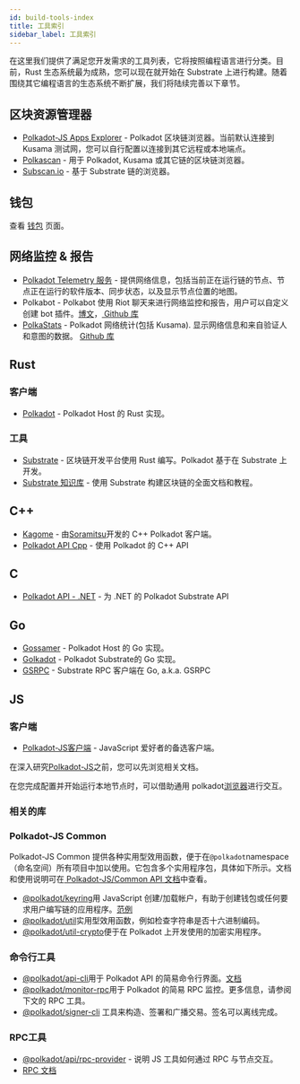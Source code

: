 ```yaml
---
id: build-tools-index
title: 工具索引
sidebar_label: 工具索引
---
```


在这里我们提供了满足您开发需求的工具列表，它将按照编程语言进行分类。目前，Rust 生态系统最为成熟，您可以现在就开始在 Substrate 上进行构建。随着围绕其它编程语言的生态系统不断扩展，我们将陆续完善以下章节。

## 区块资源管理器

- [Polkadot-JS Apps Explorer](https://polkadot.js.org/apps/#/explorer) - Polkadot 区块链浏览器。当前默认连接到 Kusama 测试网，您可以自行配置以连接到其它远程或本地端点。
- [Polkascan](https://polkascan.io/) - 用于 Polkadot, Kusama 或其它链的区块链浏览器。
- [Subscan.io](https://subscan.io) - 基于 Substrate 链的浏览器。

## 钱包

查看 [钱包](build-wallets.md) 页面。

## 网络监控 & 报告

- [Polkadot Telemetry 服务](https://telemetry.polkadot.io/) - 提供网络信息，包括当前正在运行链的节点、节点正在运行的软件版本、同步状态，以及显示节点位置的地图。
- Polkabot - Polkabot 使用 Riot 聊天来进行网络监控和报告，用户可以自定义创建 bot 插件。[博文](https://medium.com/polkadot-network/polkabot-a3dba18c20c8)，[ Github 库](https://gitlab.com/Polkabot/polkabot)
- [PolkaStats](https://polkastats.io/) - Polkadot 网络统计(包括 Kusama). 显示网络信息和来自验证人和意图的数据。 [ Github 库](https://github.com/Colm3na/polkastats-v2/)

## Rust

### 客户端

- [Polkadot](https://github.com/paritytech/polkadot) - Polkadot Host 的 Rust 实现。

### 工具

- [Substrate](https://github.com/paritytech/substrate) - 区块链开发平台使用 Rust 编写。Polkadot 基于在 Substrate 上开发。
- [Substrate 知识库](https://substrate.dev/docs/en/) - 使用 Substrate 构建区块链的全面文档和教程。

## C++

- [Kagome](https://github.com/soramitsu/kagome) - 由[Soramitsu](https://github.com/soramitsu)开发的 C++ Polkadot 客户端。
- [Polkadot API Cpp](https://github.com/usetech-llc/polkadot_api_cpp) - 使用 Polkadot 的 C++ API

## C

- [Polkadot API - .NET](https://github.com/usetech-llc/polkadot_api_dotnet) - 为 .NET 的 Polkadot Substrate API

## Go

- [Gossamer](https://github.com/ChainSafe/gossamer) - Polkadot Host 的 Go 实现。
- [Golkadot](https://github.com/opennetsys/golkadot) - Polkadot Substrate的 Go 实现。
- [GSRPC](https://github.com/centrifuge/go-substrate-rpc-client/) - Substrate RPC 客户端在 Go, a.k.a. GSRPC

## JS

### 客户端

- [Polkadot-JS客户端](https://github.com/polkadot-js/client) - JavaScript 爱好者的备选客户端。

在深入研究[Polkadot-JS](https://polkadot.js.org)之前，您可以先浏览相关文档。

在您完成配置并开始运行本地节点时，可以借助通用 polkadot[浏览器](https://polkadot.js.org/apps/#/explorer)进行交互。

### 相关的库

### Polkadot-JS Common

Polkadot-JS Common 提供各种实用型效用函数，便于在`@polkadot`namespace（命名空间）所有项目中加以使用。它包含多个实用程序包，具体如下所示。文档和使用说明可在[ Polkadot-JS/Common API 文档](https://polkadot.js.org/common/)中查看。

- [@polkadot/keyring](https://polkadot.js.org/common/keyring/)用 JavaScript 创建/加载帐户，有助于创建钱包或任何要求用户编写链的应用程序。[范例](https://polkadot.js.org/common/examples/keyring/)
- [@polkadot/util](https://polkadot.js.org/common/util/)实用型效用函数，例如检查字符串是否十六进制编码。
- [@polkadot/util-crypto](https://polkadot.js.org/common/util-crypto/)便于在 Polkadot 上开发使用的加密实用程序。

### 命令行工具

- [@polkadot/api-cli](https://github.com/polkadot-js/tools/tree/master/packages/api-cli)用于 Polkadot API 的简易命令行界面。[文档](https://polkadot.js.org/api/api/)
- [@polkadot/monitor-rpc](https://github.com/polkadot-js/tools/tree/master/packages/monitor-rpc)用于 Polkadot 的简易 RPC 监控。更多信息，请参阅下文的 RPC 工具。
- [@polkadot/signer-cli](https://github.com/polkadot-js/tools/tree/master/packages/signer-cli) 工具来构造、签署和广播交易。签名可以离线完成。

### RPC工具

- [@polkadot/api/rpc-provider](https://github.com/polkadot-js/api/tree/master/packages/rpc-provider) - 说明 JS 工具如何通过 RPC 与节点交互。
- [RPC 文档](https://polkadot.js.org/api/substrate/rpc.html)
